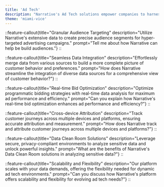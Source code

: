```yaml
---
title: 'Ad Tech'
description: "Narrative's Ad Tech solutions empower companies to harness vast-scale data collaboration, driving targeted advertising and maximizing return on ad spend."
theme: 'miami-vice'
---
```

::feature-callout{title="Granular Audience Targeting" description="Utilize Narrative's extensive data to create precise audience segments for hyper-targeted advertising campaigns." prompt="Tell me about how Narrative can help be build audiences."}
::

::feature-callout{title="Seamless Data Integration" description="Effortlessly merge data from various sources to build a more complete picture of customer behavior and preferences." prompt="How does Narrative streamline the integration of diverse data sources for a comprehensive view of customer behavior?"}
::

::feature-callout{title="Real-time Bid Optimization" description="Optimize programmatic bidding strategies with real-time data analysis for maximum ad performance and efficiency." prompt="Can you explain how Narrative's real-time bid optimization enhances ad performance and efficiency?"}
::

::feature-callout{title="Cross-device Attribution" description="Track customer journeys across multiple devices and platforms, ensuring accurate attribution and measurement." prompt="How does Narrative track and attribute customer journeys across multiple devices and platforms?"}
::

::feature-callout{title="Data Clean Room Solutions" description="Leverage secure, privacy-compliant environments to analyze sensitive data and unlock powerful insights." prompt="What are the benefits of Narrative's Data Clean Room solutions in analyzing sensitive data?"}
::

::feature-callout{title="Scalability and Flexibility" description="Our platform scales with your data demands, offering the flexibility needed for dynamic ad tech environments." prompt="Can you discuss how Narrative's platform offers scalability and flexibility for evolving ad tech needs?"}
::